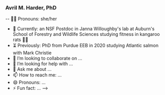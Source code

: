 ### Avril M. Harder, PhD 
-- 👩‍💻 Pronouns: she/her
- 🧬 Currently: an NSF Postdoc in Janna Willoughby's lab at Auburn's School of Forestry and Wildlife Sciences studying fitness in kangaroo rats 🦘🐀
- ⏳ Previously: PhD from Purdue EEB in 2020 studying Atlantic salmon with Mark Christie
- 👯 I’m looking to collaborate on ...
- 🤔 I’m looking for help with ...
- 💬 Ask me about ...
- 📫 How to reach me: ...
- 😄 Pronouns: ...
- ⚡ Fun fact: ...
-->

